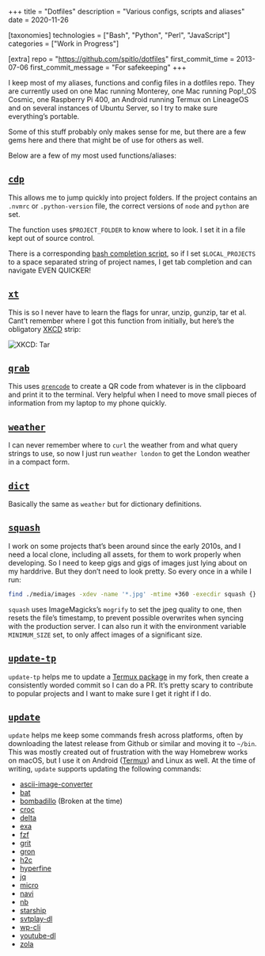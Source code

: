 +++
title = "Dotfiles"
description = "Various configs, scripts and aliases"
date = 2020-11-26

[taxonomies]
technologies = ["Bash", "Python", "Perl", "JavaScript"]
categories = ["Work in Progress"]

[extra]
repo = "https://github.com/spitlo/dotfiles"
first_commit_time = 2013-07-06
first_commit_message = "For safekeeping"
+++

I keep most of my aliases, functions and config files in a dotfiles repo. They are currently used on one Mac running Monterey, one Mac running Pop!_OS Cosmic, one Raspberry Pi 400, an Android running Termux on LineageOS and on several instances of Ubuntu Server, so I try to make sure everything’s portable.

Some of this stuff probably only makes sense for me, but there are a few gems here and there that might be of use for others as well.

Below are a few of my most used functions/aliases:

## [`cdp`](https://github.com/spitlo/dotfiles/blob/b601ed079b16e6651545f579d2a437f487af2965/.functions#L438-L484)

This allows me to jump quickly into project folders. If the project contains an `.nvmrc` or `.python-version` file, the correct versions of `node` and `python` are set.

The function uses `$PROJECT_FOLDER` to know where to look. I set it in a file kept out of source control.

There is a corresponding [bash completion script](https://github.com/spitlo/dotfiles/blob/6f41ade4e2ff75e7ddb147d727ec8ad53917d87a/.bash_completions/cdp), so if I set `$LOCAL_PROJECTS` to a space separated string of project names, I get tab completion and can navigate EVEN QUICKER!

## [`xt`](https://github.com/spitlo/dotfiles/blob/b601ed079b16e6651545f579d2a437f487af2965/.functions#L119-L156)

This is so I never have to learn the flags for unrar, unzip, gunzip, tar et al. Cant’t remember where I got this function from initially, but here’s the obligatory [XKCD](https://xkcd.com/) strip:

  ![XKCD: Tar](https://imgs.xkcd.com/comics/tar.png)

## [`qrab`](https://github.com/spitlo/dotfiles/blob/b601ed079b16e6651545f579d2a437f487af2965/.functions#L706-L712)

This uses [`qrencode`](https://github.com/fukuchi/libqrencode) to create a QR code from whatever is in the clipboard and print it to the terminal. Very helpful when I need to move small pieces of information from my laptop to my phone quickly.

## [`weather`](https://github.com/spitlo/dotfiles/blob/b601ed079b16e6651545f579d2a437f487af2965/.functions#L771-L773)

I can never remember where to `curl` the weather from and what query strings to use, so now I just run `weather london` to get the London weather in a compact form.

## [`dict`](https://github.com/spitlo/dotfiles/blob/b601ed079b16e6651545f579d2a437f487af2965/.functions#L527-L531)

Basically the same as `weather` but for dictionary definitions.

## [`squash`](https://github.com/spitlo/dotfiles/blob/master/bin/squash)

I work on some projects that’s been around since the early 2010s, and I need a local clone, including all assets, for them to work properly when developing. So I need to keep gigs and gigs of images just lying about on my harddrive. But they don’t need to look pretty. So every once in a while I run:

```bash
find ./media/images -xdev -name '*.jpg' -mtime +360 -execdir squash {} \;
```

`squash` uses ImageMagicks’s `mogrify` to set the jpeg quality to one, then resets the file’s timestamp, to prevent possible overwrites when syncing with the production server. I can also run it with the environment variable `MINIMUM_SIZE` set, to only affect images of a significant size.

## [`update-tp`](https://github.com/spitlo/dotfiles/blob/master/bin/update-tp)

`update-tp` helps me to update a [Termux package](https://github.com/termux/termux-packages) in my fork, then create a consistently worded commit so I can do a PR. It’s pretty scary to contribute to popular projects and I want to make sure I get it right if I do.

## [`update`](https://github.com/spitlo/dotfiles/blob/master/bin/update)

`update` helps me keep some commands fresh across platforms, often by downloading the latest release from Github or similar and moving it to `~/bin`. This was mostly created out of frustration with the way Homebrew works on macOS, but I use it on Android ([Termux](https://github.com/termux/termux-app)) and Linux as well. At the time of writing, `update` supports updating the following commands:

 - [ascii-image-converter](https://github.com/TheZoraiz/ascii-image-converter)
 - [bat](https://github.com/sharkdp/bat)
 - [bombadillo](https://tildegit.org/sloum/bombadillo) (Broken at the time)
 - [croc](https://github.com/schollz/croc)
 - [delta](https://github.com/dandavison/delta)
 - [exa](https://github.com/ogham/exa)
 - [fzf](https://github.com/junegunn/fzf)
 - [grit](https://github.com/climech/grit)
 - [gron](https://github.com/tomnomnom/gron)
 - [h2c](https://github.com/curl/h2c)
 - [hyperfine](https://github.com/sharkdp/hyperfine)
 - [jq](https://github.com/stedolan/jq)
 - [micro](https://github.com/zyedidia/micro)
 - [navi](https://github.com/denisidoro/navi)
 - [nb](https://github.com/xwmx/nb)
 - [starship](https://github.com/starship/starship)
 - [svtplay-dl](https://github.com/spaam/svtplay-dl)
 - [wp-cli](https://github.com/wp-cli/wp-cli)
 - [youtube-dl](https://github.com/ytdl-org/youtube-dl)
 - [zola](https://github.com/getzola/zola)
